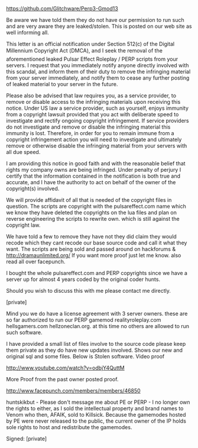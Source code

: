 https://github.com/Glitchware/Perp3-Gmod13

Be aware we have told them they do not have our permission to run such and
are very aware they are leaked/stolen. This is posted on our web site as
well informing all.

This letter is an official notification under Section 512(c) of the
Digital Millennium Copyright Act (DMCA), and I seek the removal of the
aforementioned leaked Pulsar Effect Roleplay / PERP scripts from your
servers. I request that you immediately notify anyone directly involved
with this scandal, and inform them of their duty to remove the infringing
material from your server immediately, and notify them to cease any
further posting of leaked material to your server in the future.

Please also be advised that law requires you, as a service provider, to
remove or disable access to the infringing materials upon receiving this
notice. Under US law a service provider, such as yourself, enjoys immunity
from a copyright lawsuit provided that you act with deliberate speed to
investigate and rectify ongoing copyright infringement. If service
providers do not investigate and remove or disable the infringing material
this immunity is lost. Therefore, in order for you to remain immune from a
copyright infringement action you will need to investigate and ultimately
remove or otherwise disable the infringing material from your servers with
all due speed.

I am providing this notice in good faith and with the reasonable belief
that rights my company owns are being infringed. Under penalty of perjury
I certify that the information contained in the notification is both true
and accurate, and I have the authority to act on behalf of the owner of
the copyright(s) involved.

We will provide affidavit of all that is needed of the copyright files in
question.
The scripts are copyright with the pulsareffect.com name which we know
they have deleted the copyrights on the lua files and plan on reverse
engineering the scripts to rewrite own. which is still against the
copyright law.

We have told a few to remove they have not they did claim they would
recode which they cant recode our base source code and call it what they
want.
The scripts are being sold and passed around on hackforums &
http://dramaunlimited.org/
If you want more proof just let me know. also read all over facepunch.

I bought the whole pulsareffect.com and PERP copyrights since we have a
server up for almost 4 years coded by the original coder hunts.

Should you wish to discuss this with me please contact me directly.

[private]

Mind you we do have a license agreement with 3 server owners. these are so
far authorized to run our PERP gamemod
realityroleplay.com hellsgamers.com hellzoneclan.org.
at this time no others are allowed to run such software.

I have provided a small list of files involve to the source code please
keep them private as they do have new updates involved. Shows our new and
original sql and some files.
Below is Stolen software.
Video proof

http://www.youtube.com/watch?v=odbjY4QuttM

More Proof from the past owner posted proof.

http://www.facepunch.com/members/members/46850

huntskikbut -
Please don't message me about PE or PERP - I no longer own the rights to
either, as I sold the intellectual property and brand names to Venom who
then, AFAIK, sold to Killsick. Because the gamemodes hosted by PE were
never released to the public, the current owner of the IP holds sole
rights to host and redistribute the gamemodes.

Signed: [private]
